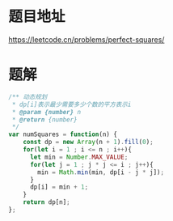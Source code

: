# 题目地址
https://leetcode.cn/problems/perfect-squares/

# 题解
```js
/** 动态规划
 * dp[i]表示最少需要多少个数的平方表示i
 * @param {number} n
 * @return {number}
 */
var numSquares = function(n) {
    const dp = new Array(n + 1).fill(0);
    for(let i = 1 ; i <= n ; i++){
      let min = Number.MAX_VALUE;
      for(let j = 1 ; j * j <= i ; j++){
        min = Math.min(min, dp[i - j * j]);
      }
      dp[i] = min + 1;
    }
    return dp[n];
};
```